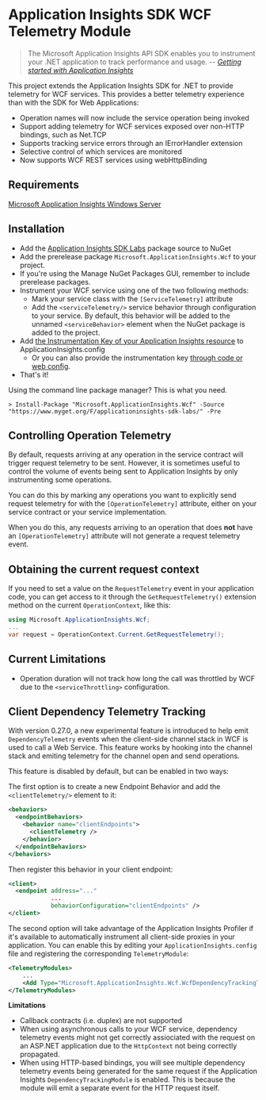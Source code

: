 # Application Insights SDK WCF Telemetry Module

>The Microsoft Application Insights API SDK enables you to instrument your .NET application to track performance and usage. 
> -- <cite>[Getting started with Application Insights](http://azure.microsoft.com/documentation/articles/app-insights-get-started/)</cite> 

This project extends the Application Insights SDK for .NET to provide telemetry for WCF services.
This provides a better telemetry experience than with the SDK for Web Applications:

* Operation names will now include the service operation being invoked
* Support adding telemetry for WCF services exposed over non-HTTP bindings, such as Net.TCP
* Supports tracking service errors through an IErrorHandler extension
* Selective control of which services are monitored
* Now supports WCF REST services using webHttpBinding


Requirements
------------
[Microsoft Application Insights Windows Server](https://www.nuget.org/packages/Microsoft.ApplicationInsights.WindowsServer)

Installation
------------
- Add the [Application Insights SDK Labs](https://www.myget.org/gallery/applicationinsights-sdk-labs) package source to NuGet
- Add the prerelease package `Microsoft.ApplicationInsights.Wcf` to your project.
 - If you're using the Manage NuGet Packages GUI, remember to include prerelease packages.
- Instrument your WCF service using one of the two following methods:
  - Mark your service class with the `[ServiceTelemetry]` attribute
  - Add the `<serviceTelemetry/>` service behavior through configuration to your service. By default, this behavior will be added to the unnamed `<serviceBehavior>` element when the NuGet package is added to the project.
- Add [the Instrumentation Key of your Application Insights resource](https://azure.microsoft.com/documentation/articles/app-insights-create-new-resource/) to ApplicationInsights.config
  - Or you can also provide the instrumentation key [through code or web config](https://azure.microsoft.com/documentation/articles/app-insights-api-custom-events-metrics/#ikey).
- That's it!

Using the command line package manager? This is what you need.
```
> Install-Package "Microsoft.ApplicationInsights.Wcf" -Source "https://www.myget.org/F/applicationinsights-sdk-labs/" -Pre
```


Controlling Operation Telemetry
-------------------------------
By default, requests arriving at any operation in the service contract
will trigger request telemetry to be sent. However, it is sometimes
useful to control the volume of events being sent to Application
Insights by only instrumenting some operations.

You can do this by marking any operations you want to explicitly
send request telemetry for with the `[OperationTelemetry]` attribute,
either on your service contract or your service implementation.

When you do this, any requests arriving to an operation
that does __not__ have an `[OperationTelemetry]` attribute
will not generate a request telemetry event.


Obtaining the current request context
-------------------------------------
If you need to set a value on the `RequestTelemetry` event in your application code,
you can get access to it through the `GetRequestTelemetry()` extension method
on the current `OperationContext`, like this:

```C#
using Microsoft.ApplicationInsights.Wcf;
...
var request = OperationContext.Current.GetRequestTelemetry();
```


Current Limitations
---------------------
- Operation duration will not track how long the call was throttled by WCF due to the `<serviceThrottling>` configuration.


Client Dependency Telemetry Tracking
---------------------
With version 0.27.0, a new experimental feature is introduced to help emit `DependencyTelemetry` events
when the client-side channel stack in WCF is used to call a Web Service. This feature works
by hooking into the channel stack and emiting telemetry for the channel open and send operations.

This feature is disabled by default, but can be enabled in two ways:

The first option is to create a new Endpoint Behavior and add the `<clientTelemetry/>` element to it:

```XML
<behaviors>
  <endpointBehaviors>
    <behavior name="clientEndpoints">
      <clientTelemetry />
    </behavior>
  </endpointBehaviors>
</behaviors>
```

Then register this behavior in your client endpoint:

```XML
<client>
  <endpoint address="..."
            ...
            behaviorConfiguration="clientEndpoints" />
</client>
```

The second option will take advantage of the Application Insights Profiler if it's available
to automatically instrument all client-side proxies in your application. You can
enable this by editing your `ApplicationInsights.config` file and registering the corresponding
`TelemetryModule`:

```XML
<TelemetryModules>
    ...
    <Add Type="Microsoft.ApplicationInsights.Wcf.WcfDependencyTrackingTelemetryModule, Microsoft.AI.Wcf"/>
</TelemetryModules>
``` 

__Limitations__
* Callback contracts (i.e. duplex) are not supported
* When using asynchronous calls to your WCF service, dependency telemetry events might not get correctly
assiociated with the request on an ASP.NET application due to the `HttpContext` not being correctly propagated.
* When using HTTP-based bindings, you will see multiple dependency telemetry events being generated for the same
request if the Application Insights `DependencyTrackingModule` is enabled. This is because the module will emit a separate
event for the HTTP request itself.